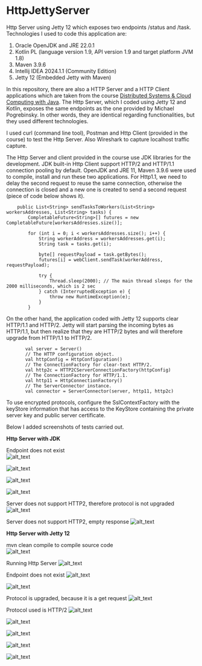 # HttpJettyServer
Http Server using Jetty 12 which exposes two endpoints /status and /task. Technologies I used to code this application are:

1. Oracle OpenJDK and JRE 22.0.1
2. Kotlin PL (language version 1.9, API version 1.9 and target platform JVM 1.8)
3. Maven 3.9.6
4. Intellij IDEA 2024.1.1 (Community Edition)
5. Jetty 12 (Embedded Jetty with Maven)

In this repository, there are also a HTTP Server and a HTTP Client applications which are taken from the course [Distributed Systems & Cloud Computing with Java](https://www.udemy.com/course/distributed-systems-cloud-computing-with-java/). The Http Server, which I coded using Jetty 12 and Kotlin, exposes the same endpoints as the one provided by Michael Pogrebinsky. In other words, they are identical regarding functionalities, but they used different technologies.

I used curl (command line tool), Postman and Http Client (provided in the course) to test the Http Server. Also Wireshark to capture localhost traffic capture.

The Http Server and client provided in the course use JDK libraries for the development. JDK built-in Http Client support HTTP/2 and HTTP/1.1 connection pooling by default. 
OpenJDK and JRE 11, Maven 3.9.6 were used to compile, install and run these two applications. For Http1.1, we need to delay the second request to reuse the same connection, otherwise the connection is closed and a new one is created to send a second request (piece of code below shows it).

```
    public List<String> sendTasksToWorkers(List<String> workersAddresses, List<String> tasks) {
        CompletableFuture<String>[] futures = new CompletableFuture[workersAddresses.size()];

        for (int i = 0; i < workersAddresses.size(); i++) {
            String workerAddress = workersAddresses.get(i);
            String task = tasks.get(i);

            byte[] requestPayload = task.getBytes();
            futures[i] = webClient.sendTask(workerAddress, requestPayload);

            try {
                Thread.sleep(2000); // The main thread sleeps for the 2000 milliseconds, which is 2 sec
            } catch (InterruptedException e) {
                throw new RuntimeException(e);
            }
        }
 ```

On the other hand, the application coded with Jetty 12 supports clear HTTP/1.1 and HTTP/2. Jetty will start parsing the incoming bytes as HTTP/1.1, but then realize that they are HTTP/2 bytes and will therefore upgrade from HTTP/1.1 to HTTP/2.

 ```
        val server = Server()
        // The HTTP configuration object.
        val httpConfig = HttpConfiguration()
        // The ConnectionFactory for clear-text HTTP/2.
        val http2c = HTTP2CServerConnectionFactory(httpConfig)
        // The ConnectionFactory for HTTP/1.1.
        val http11 = HttpConnectionFactory()
        // The ServerConnector instance.
        val connector = ServerConnector(server, http11, http2c)
 ```
To use encrypted protocols, configure the SslContextFactory with the keyStore information that has access to the KeyStore containing the private server key and public server certificate. 

Below I added screenshots of tests carried out.

**Http Server with JDK**


Endpoint does not exist<br>
![alt_text](https://github.com/Jorge36/HttpJettyServer/blob/1195469bcb40563a8bdd071423bbb857e9a5435b/testing/jdk/get%20request%20404.png)


![alt_text](https://github.com/Jorge36/HttpJettyServer/blob/1195469bcb40563a8bdd071423bbb857e9a5435b/testing/jdk/get%20request%20status%20200.png)

![alt_text](https://github.com/Jorge36/HttpJettyServer/blob/1195469bcb40563a8bdd071423bbb857e9a5435b/testing/jdk/post%20request%20task%20200.png)

![alt_text](https://github.com/Jorge36/HttpJettyServer/blob/1195469bcb40563a8bdd071423bbb857e9a5435b/testing/jdk/post%20request%20test%20200.png)

Server does not support HTTP2, therefore protocol is not upgraded
![alt_text](https://github.com/Jorge36/HttpJettyServer/blob/1195469bcb40563a8bdd071423bbb857e9a5435b/testing/jdk/http1%20upgrading%20to%20http2.png)

Server does not support HTTP2, empty response
![alt_text](https://github.com/Jorge36/HttpJettyServer/blob/1195469bcb40563a8bdd071423bbb857e9a5435b/testing/jdk/enable%20use%20of%20HTTP2%20without%20HTTP1.1%20Upgrade.png)

**Http Server with Jetty 12**


mvn clean compile to compile source code<br>
![alt_text](https://github.com/Jorge36/HttpJettyServer/blob/1195469bcb40563a8bdd071423bbb857e9a5435b/testing/jetty/jetty%20application%20compiled%20with%20maven.png)

Running Http Server
![alt_text](https://github.com/Jorge36/HttpJettyServer/blob/1195469bcb40563a8bdd071423bbb857e9a5435b/testing/jetty/listening%20in%20port%208080.png)

Endpoint does not exist
![alt_text](https://github.com/Jorge36/HttpJettyServer/blob/1195469bcb40563a8bdd071423bbb857e9a5435b/testing/jetty/get%20request%20404.png)

![alt_text](https://github.com/Jorge36/HttpJettyServer/blob/1195469bcb40563a8bdd071423bbb857e9a5435b/testing/jetty/get%20request%20200.png)

Protocol is upgraded, because it is a get request
![alt_text](https://github.com/Jorge36/HttpJettyServer/blob/f5d1a31f636851b33b70e04667e840dc6298996b/testing/jetty/get%20request%20upgrading%20to%20http2.png)

Protocol used is HTTP/2
![alt_text](https://github.com/Jorge36/HttpJettyServer/blob/f5d1a31f636851b33b70e04667e840dc6298996b/testing/jetty/get%20request%20enable%20use%20of%20HTTP2%20without%20HTTP1%20upgrading.png)

![alt_text](https://github.com/Jorge36/HttpJettyServer/blob/1195469bcb40563a8bdd071423bbb857e9a5435b/testing/jetty/post%20request%20debug%20task.png)

![alt_text](https://github.com/Jorge36/HttpJettyServer/blob/f5d1a31f636851b33b70e04667e840dc6298996b/testing/jetty/post%20request%20test%20task.png)

![alt_text](https://github.com/Jorge36/HttpJettyServer/blob/f5d1a31f636851b33b70e04667e840dc6298996b/testing/jetty/post%20request%20upgrading%20to%20http2.png)

![alt_text](https://github.com/Jorge36/HttpJettyServer/blob/f5d1a31f636851b33b70e04667e840dc6298996b/testing/jetty/post%20request%20enable%20use%20of%20HTTP2%20without%20HTTP1%20upgrading.png)


